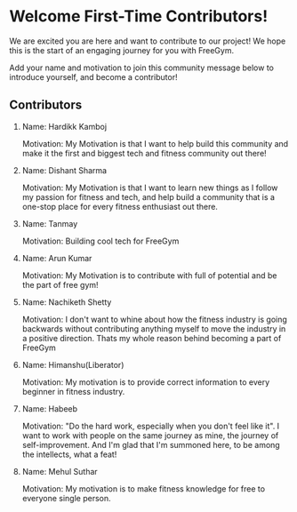 # Welcome First-Time Contributors!

We are excited you are here and want to contribute to our project! We hope this is the start of an engaging journey for you with FreeGym.  

Add your name and motivation to join this community message below to introduce yourself, and become a contributor!

## Contributors
<ol>
<li>Name: Hardikk Kamboj

Motivation: My Motivation is that I want to help build this community and make it the first and biggest tech and fitness community out there!</li>

<!-- Add Yours Below -> Do not Delete other entries, please be considerate!-->

<li>Name: Dishant Sharma

Motivation: My Motivation is that I want to learn new things as I follow my passion for fitness and tech, and help build a community that is a one-stop place for every fitness enthusiast out there.</li>


<li>Name: Tanmay 
  
Motivation: Building cool tech for FreeGym</li>

<li>Name: Arun Kumar

Motivation: My Motivation is to contribute with full of potential and be the part of free gym!</li>

<li>Name: Nachiketh Shetty 
  
Motivation: I don't want to whine about how the fitness industry is going backwards without contributing anything myself to move the industry in a positive direction. Thats my whole reason behind becoming a part of FreeGym</li>

<li>Name: Himanshu(Liberator)
  
Motivation: My motivation is to provide correct information to every beginner in fitness industry.</li>

<li>Name: Habeeb

Motivation: "Do the hard work, especially when you don't feel like it". I want to work with people on the same journey as mine, the journey of self-improvement. And I'm glad that I'm summoned here, to be among the intellects, what a feat!</li>

<li>Name: Mehul Suthar
  
Motivation: My motivation is to make fitness knowledge for free to everyone single person.</li>
</ol>
<!-- copy this and add your

Name: manisha
Motivation: The motivation behind joining a fitness team is to collaborate with like-minded individuals who share a passion for promoting health and wellness
-->
<li>Name: Siddhant Prasad 
  
Motivation: To clear the noise and junk in the world of fitness.</li>
<li>Name: Neha

Motivation: My motivation behind joining this team is to contribute in revolutionising the fitness industry, to make things simpler for general well being of masses.</li>
<li>Name: Harish

Motivation: to learn and preach</li>
<li>Name: Akshat

Motivation: I am here for the  opportunity to uncover the secrets of human performance and health and helping athletes to reach their full potential through evidence - based research and innovative solutions</li>
